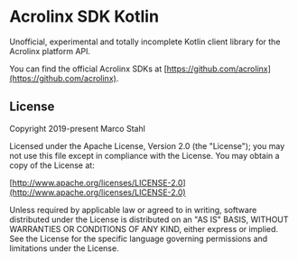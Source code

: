 # Acrolinx SDK Kotlin

Unofficial, experimental and totally incomplete Kotlin client library for the Acrolinx platform API.

You can find the official Acrolinx SDKs at [https://github.com/acrolinx](https://github.com/acrolinx).

## License

Copyright 2019-present Marco Stahl

Licensed under the Apache License, Version 2.0 (the "License");
you may not use this file except in compliance with the License.
You may obtain a copy of the License at:

[http://www.apache.org/licenses/LICENSE-2.0](http://www.apache.org/licenses/LICENSE-2.0)

Unless required by applicable law or agreed to in writing, software
distributed under the License is distributed on an "AS IS" BASIS,
WITHOUT WARRANTIES OR CONDITIONS OF ANY KIND, either express or implied.
See the License for the specific language governing permissions and
limitations under the License.

